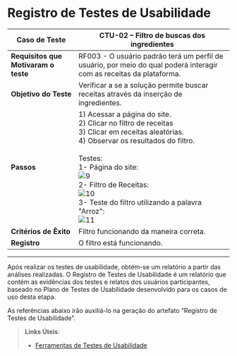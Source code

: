# Registro de Testes de Usabilidade

| **Caso de Teste**         | **CTU-02 – Filtro de buscas dos ingredientes**                   |
| ------------------------- | ------------------------------------------------------------ |
| **Requisitos que Motivaram o teste** | RF003 - O usuário padrão terá um perfil de usuário, por meio do qual poderá interagir com as receitas da plataforma.   |
| **Objetivo do Teste**     | Verificar a se a solução permite buscar receitas através da inserção de ingredientes. |
| **Passos**                | 1) Acessar a página do site. <br />2) Clicar no filtro de receitas <br />3) Clicar em receitas aleatórias.<br />4) Observar os resultados do filtro.<br /><br />Testes: <br />1- Página do site:<br />![9](https://user-images.githubusercontent.com/82478643/143792387-269a9bfb-61c3-4829-97ec-b0b4712ac620.JPG)<br />2- Filtro de Receitas: <br />![10](https://user-images.githubusercontent.com/82478643/143792436-d43d3ed7-fa64-4cff-926e-d4bb0956c1b4.JPG)<br />3- Teste do filtro utilizando a palavra "Arroz":<br />![11](https://user-images.githubusercontent.com/82478643/143792510-f3487fc1-063b-4eff-a793-cd2a7c22f1bf.JPG)
| **Critérios de Êxito**    | Filtro funcionando da maneira correta.            |
| **Registro**              | O filtro está funcionando. |












---------
Após realizar os testes de usabilidade, obtém-se um relatório a partir das análises realizadas. O Registro de Testes de Usabilidade é um relatório que contém as evidências dos testes e relatos dos usuários participantes, baseado no Plano de Testes de Usabilidade desenvolvido para os casos de uso desta etapa.

As referências abaixo irão auxiliá-lo na geração do artefato “Registro de Testes de Usabilidade”.

> **Links Úteis**:
> - [Ferramentas de Testes de Usabilidade](https://www.usability.gov/how-to-and-tools/resources/templates.html)

